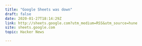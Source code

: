 ```yaml
---
title: "Google Sheets was down"
draft: false
date: 2020-01-27T18:14:29Z
link: http://sheets.google.com?utm_medium=RSS&utm_source=hune
site: sheets.google.com
topic: Hacker News  

---
```

